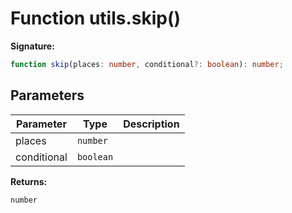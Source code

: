 
# Function utils.skip()

<b>Signature:</b>

```typescript
function skip(places: number, conditional?: boolean): number;
```

## Parameters

|  Parameter | Type | Description |
|  --- | --- | --- |
|  places | `number` |  |
|  conditional | `boolean` |  |

<b>Returns:</b>

`number`

